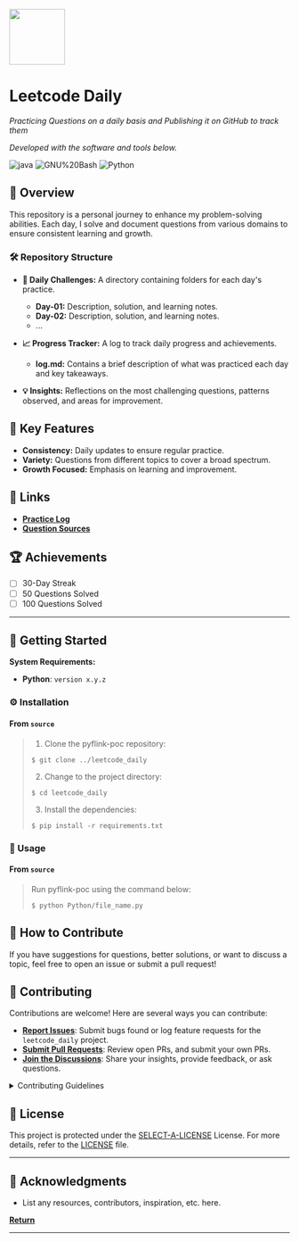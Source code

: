 <p align="left">
  <img src="https://as1.ftcdn.net/v2/jpg/05/26/58/82/1000_F_526588256_RsCjyS91WJ4T3MA2J4xpTqokLUlGHkyK.jpg" width="100" />
</p>
<p align="left">
    <h1 align="left">Leetcode Daily</h1>
</p>
<p align="left">
    <em>Practicing Questions on a daily basis and Publishing it on GitHub to track them</em>
</p>
<p align="left">
	<!-- local repository, no metadata badges. -->
<p>
<p align="left">
		<em>Developed with the software and tools below.</em>
</p>
<p align="left">
	<img src="https://img.shields.io/badge/java-%23ED8B00.svg?style=flat-square&logo=openjdk&logoColor=white" alt="java">
	<img src="https://img.shields.io/badge/GNU%20Bash-4EAA25.svg?style=default&logo=GNU-Bash&logoColor=white" alt="GNU%20Bash">
	<img src="https://img.shields.io/badge/Python-3776AB.svg?style=default&logo=Python&logoColor=white" alt="Python">
</p>

## 📅 Overview

This repository is a personal journey to enhance my problem-solving abilities. Each day, I solve and document questions from various domains to ensure consistent learning and growth.

### 🛠️ Repository Structure

- **📂 Daily Challenges:** A directory containing folders for each day's practice.
  - **Day-01:** Description, solution, and learning notes.
  - **Day-02:** Description, solution, and learning notes.
  - ...
  
- **📈 Progress Tracker:** A log to track daily progress and achievements.
  - **log.md:** Contains a brief description of what was practiced each day and key takeaways.

- **💡 Insights:** Reflections on the most challenging questions, patterns observed, and areas for improvement.

## 🌟 Key Features

- **Consistency:** Daily updates to ensure regular practice.
- **Variety:** Questions from different topics to cover a broad spectrum.
- **Growth Focused:** Emphasis on learning and improvement.


## 🔗 Links

- **[Practice Log](log.md)**
- **[Question Sources](sources.md)**

## 🏆 Achievements

- [ ] 30-Day Streak
- [ ] 50 Questions Solved
- [ ] 100 Questions Solved

---

## 🚀 Getting Started

**System Requirements:**

* **Python**: `version x.y.z`

### ⚙️ Installation

<h4>From <code>source</code></h4>

> 1. Clone the pyflink-poc repository:
>
> ```console
> $ git clone ../leetcode_daily
> ```
>
> 2. Change to the project directory:
> ```console
> $ cd leetcode_daily
> ```
>
> 3. Install the dependencies:
> ```console
> $ pip install -r requirements.txt
> ```

### 🤖 Usage

<h4>From <code>source</code></h4>

> Run pyflink-poc using the command below:
> ```console
> $ python Python/file_name.py
> ```


## 🚀 How to Contribute

If you have suggestions for questions, better solutions, or want to discuss a topic, feel free to open an issue or submit a pull request!

## 🤝 Contributing

Contributions are welcome! Here are several ways you can contribute:

- **[Report Issues](https://local/pyflink-poc/issues)**: Submit bugs found or log feature requests for the `leetcode_daily` project.
- **[Submit Pull Requests](https://local/pyflink-poc/blob/main/CONTRIBUTING.md)**: Review open PRs, and submit your own PRs.
- **[Join the Discussions](https://local/pyflink-poc/discussions)**: Share your insights, provide feedback, or ask questions.

<details closed>
<summary>Contributing Guidelines</summary>

1. **Fork the Repository**: Start by forking the project repository to your local account.
2. **Clone Locally**: Clone the forked repository to your local machine using a git client.
   ```sh
   git clone ../leetcode_daily
   ```
3. **Create a New Branch**: Always work on a new branch, giving it a descriptive name.
   ```sh
   git checkout -b new-feature-x
   ```
4. **Make Your Changes**: Develop and test your changes locally.
5. **Commit Your Changes**: Commit with a clear message describing your updates.
   ```sh
   git commit -m 'Implemented new feature x.'
   ```
6. **Push to local**: Push the changes to your forked repository.
   ```sh
   git push origin new-feature-x
   ```
7. **Submit a Pull Request**: Create a PR against the original project repository. Clearly describe the changes and their motivations.
8. **Review**: Once your PR is reviewed and approved, it will be merged into the main branch. Congratulations on your contribution!
</details>


## 📄 License

This project is protected under the [SELECT-A-LICENSE](https://choosealicense.com/licenses) License. For more details, refer to the [LICENSE](https://choosealicense.com/licenses/) file.

---

## 👏 Acknowledgments

- List any resources, contributors, inspiration, etc. here.

[**Return**](#-overview)

---

